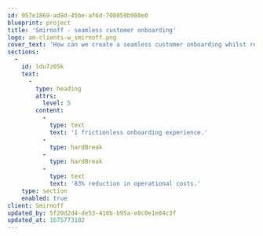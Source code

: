 ```yaml
---
id: 957e1869-ad8d-45be-af6d-708059b980e0
blueprint: project
title: 'Smirnoff - seamless customer onboarding'
logo: am-clients-w_smirnoff.png
cover_text: 'How can we create a seamless customer onboarding whilst reducing operational costs as we launch a new product innovation?'
sections:
  -
    id: ldu7z05k
    text:
      -
        type: heading
        attrs:
          level: 5
        content:
          -
            type: text
            text: '1 frictionless onboarding experience.'
          -
            type: hardBreak
          -
            type: hardBreak
          -
            type: text
            text: '83% reduction in operational costs.'
    type: section
    enabled: true
client: Smirnoff
updated_by: 5f20d2d4-de53-416b-b95a-e8c0e1e84c3f
updated_at: 1675773102
---
```

